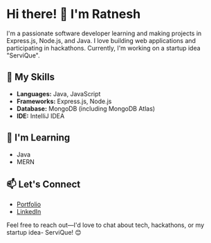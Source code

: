 # Hi there! 👋 I'm Ratnesh

I'm a passionate software developer learning and making projects in Express.js, Node.js, and Java. I love building web applications and participating in hackathons. Currently, I'm working on a startup idea "ServiQue".

## 🚀 My Skills
- **Languages:** Java, JavaScript
- **Frameworks:** Express.js, Node.js
- **Database:** MongoDB (including MongoDB Atlas)
- **IDE:** IntelliJ IDEA

## 🌱 I'm Learning
- Java
- MERN

## 📫 Let's Connect
- [Portfolio](https://ratnesh.vercel.app/)
- [LinkedIn](www.linkedin.com/in/ratnesh-anand-nitp)

Feel free to reach out—I'd love to chat about tech, hackathons, or my startup idea- ServiQue! 😊
